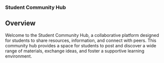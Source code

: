 ### Student Community Hub
## Overview

Welcome to the Student Community Hub, a collaborative platform designed for students to share resources, information, and connect with peers. This community hub provides a space for students to post and discover a wide range of materials, exchange ideas, and foster a supportive learning environment.
